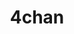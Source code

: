 ---
title: 4chan
crosslinks:
- TranscribersOfReddit
- youtubot
- botpopularitybot
- AskReddit
- tmsbmeta
- livven
- autourbanbot
- IAmA
- ShrugLifeSyndicate
- xkcd
- copypasta
- The_Donald
- CringeAnarchy
- classic4chan
- funny
- watchpeopledie
- place
- john_yukis_bots
- gifs
- autotldr
---